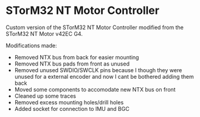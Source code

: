 # STorM32 NT Motor Controller
Custom version of the STorM32 NT Motor Controller modified from the STorM32 NT Motor v42EC G4.

Modifications made:
- Removed NTX bus from back for easier mounting
- Removed NTX bus pads from front as unused
- Removed unused SWDIO/SWCLK pins because I though they were unused for a external encoder and now I cant be bothered adding them back
- Moved some components to accomodate new NTX bus on front
- Cleaned up some traces
- Removed excess mounting holes/drill holes
- Added socket for connection to IMU and BGC
